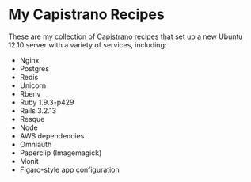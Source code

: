 # My Capistrano Recipes

These are my collection of [Capistrano recipes](https://github.com/capistrano/capistrano) that set up a new Ubuntu 12.10 server with a variety of services, including: 

* Nginx
* Postgres
* Redis
* Unicorn
* Rbenv
* Ruby 1.9.3-p429
* Rails 3.2.13
* Resque
* Node
* AWS dependencies
* Omniauth
* Paperclip (Imagemagick)
* Monit
* Figaro-style app configuration

